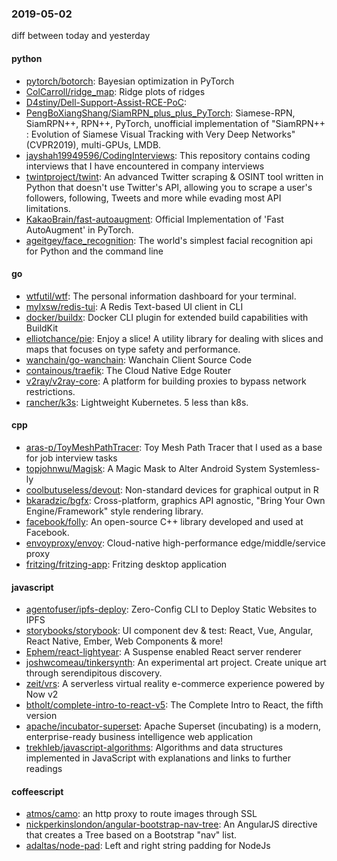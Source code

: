 ### 2019-05-02
diff between today and yesterday

#### python
* [pytorch/botorch](https://github.com/pytorch/botorch): Bayesian optimization in PyTorch
* [ColCarroll/ridge_map](https://github.com/ColCarroll/ridge_map): Ridge plots of ridges
* [D4stiny/Dell-Support-Assist-RCE-PoC](https://github.com/D4stiny/Dell-Support-Assist-RCE-PoC): 
* [PengBoXiangShang/SiamRPN_plus_plus_PyTorch](https://github.com/PengBoXiangShang/SiamRPN_plus_plus_PyTorch): Siamese-RPN, SiamRPN++, RPN++, PyTorch, unofficial implementation of "SiamRPN++ : Evolution of Siamese Visual Tracking with Very Deep Networks" (CVPR2019), multi-GPUs, LMDB.
* [jayshah19949596/CodingInterviews](https://github.com/jayshah19949596/CodingInterviews): This repository contains coding interviews that I have encountered in company interviews
* [twintproject/twint](https://github.com/twintproject/twint): An advanced Twitter scraping & OSINT tool written in Python that doesn't use Twitter's API, allowing you to scrape a user's followers, following, Tweets and more while evading most API limitations.
* [KakaoBrain/fast-autoaugment](https://github.com/KakaoBrain/fast-autoaugment): Official Implementation of 'Fast AutoAugment' in PyTorch.
* [ageitgey/face_recognition](https://github.com/ageitgey/face_recognition): The world's simplest facial recognition api for Python and the command line

#### go
* [wtfutil/wtf](https://github.com/wtfutil/wtf): The personal information dashboard for your terminal.
* [mylxsw/redis-tui](https://github.com/mylxsw/redis-tui): A Redis Text-based UI client in CLI
* [docker/buildx](https://github.com/docker/buildx): Docker CLI plugin for extended build capabilities with BuildKit
* [elliotchance/pie](https://github.com/elliotchance/pie):  Enjoy a slice! A utility library for dealing with slices and maps that focuses on type safety and performance.
* [wanchain/go-wanchain](https://github.com/wanchain/go-wanchain): Wanchain Client Source Code
* [containous/traefik](https://github.com/containous/traefik): The Cloud Native Edge Router
* [v2ray/v2ray-core](https://github.com/v2ray/v2ray-core): A platform for building proxies to bypass network restrictions.
* [rancher/k3s](https://github.com/rancher/k3s): Lightweight Kubernetes. 5 less than k8s.

#### cpp
* [aras-p/ToyMeshPathTracer](https://github.com/aras-p/ToyMeshPathTracer): Toy Mesh Path Tracer that I used as a base for job interview tasks
* [topjohnwu/Magisk](https://github.com/topjohnwu/Magisk): A Magic Mask to Alter Android System Systemless-ly
* [coolbutuseless/devout](https://github.com/coolbutuseless/devout): Non-standard devices for graphical output in R
* [bkaradzic/bgfx](https://github.com/bkaradzic/bgfx): Cross-platform, graphics API agnostic, "Bring Your Own Engine/Framework" style rendering library.
* [facebook/folly](https://github.com/facebook/folly): An open-source C++ library developed and used at Facebook.
* [envoyproxy/envoy](https://github.com/envoyproxy/envoy): Cloud-native high-performance edge/middle/service proxy
* [fritzing/fritzing-app](https://github.com/fritzing/fritzing-app): Fritzing desktop application

#### javascript
* [agentofuser/ipfs-deploy](https://github.com/agentofuser/ipfs-deploy): Zero-Config CLI to Deploy Static Websites to IPFS
* [storybooks/storybook](https://github.com/storybooks/storybook): UI component dev & test: React, Vue, Angular, React Native, Ember, Web Components & more!
* [Ephem/react-lightyear](https://github.com/Ephem/react-lightyear): A Suspense enabled React server renderer
* [joshwcomeau/tinkersynth](https://github.com/joshwcomeau/tinkersynth): An experimental art project. Create unique art through serendipitous discovery.
* [zeit/vrs](https://github.com/zeit/vrs): A serverless virtual reality e-commerce experience powered by Now v2
* [btholt/complete-intro-to-react-v5](https://github.com/btholt/complete-intro-to-react-v5): The Complete Intro to React, the fifth version
* [apache/incubator-superset](https://github.com/apache/incubator-superset): Apache Superset (incubating) is a modern, enterprise-ready business intelligence web application
* [trekhleb/javascript-algorithms](https://github.com/trekhleb/javascript-algorithms):  Algorithms and data structures implemented in JavaScript with explanations and links to further readings

#### coffeescript
* [atmos/camo](https://github.com/atmos/camo):  an http proxy to route images through SSL
* [nickperkinslondon/angular-bootstrap-nav-tree](https://github.com/nickperkinslondon/angular-bootstrap-nav-tree): An AngularJS directive that creates a Tree based on a Bootstrap "nav" list.
* [adaltas/node-pad](https://github.com/adaltas/node-pad): Left and right string padding for NodeJs
